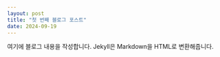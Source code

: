 ```yaml
---
layout: post
title: "첫 번째 블로그 포스트"
date: 2024-09-19
---
```


여기에 블로그 내용을 작성합니다. Jekyll은 Markdown을 HTML로 변환해줍니다.
